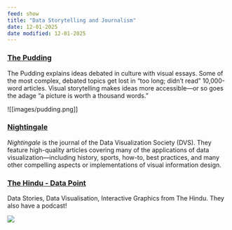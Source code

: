 ```yaml
---
feed: show
title: "Data Storytelling and Journalism"
date: 12-01-2025
date modified: 12-01-2025
---
```

### [The Pudding](https://pudding.cool/)
The Pudding explains ideas debated in culture with visual essays. Some of the most complex, debated topics get lost in “too long; didn’t read” 10,000-word articles. Visual storytelling makes ideas more accessible—or so goes the adage “a picture is worth a thousand words.”

![[images/pudding.png]]

### [Nightingale](https://nightingaledvs.com/)
_Nightingale_ is the journal of the Data Visualization Society (DVS). They feature high-quality articles covering many of the applications of data visualization—including history, sports, how-to, best practices, and many other compelling aspects or implementations of visual information design.


### [The Hindu - Data Point](https://www.thehindu.com/data/)
Data Stories, Data Visualisation, Interactive Graphics from The Hindu. They also have a podcast!

![](images/Data%20Storytelling%20and%20Journalism.png)